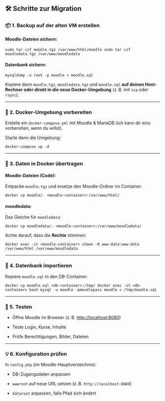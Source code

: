 ## 🛠️ Schritte zur Migration

### 📦 1. **Backup auf der alten VM erstellen**

#### Moodle-Dateien sichern:

`sudo tar czf moodle.tgz /var/www/html/moodle sudo tar czf moodledata.tgz /var/www/moodledata`

#### Datenbank sichern:

`mysqldump -u root -p moodle > moodle.sql`

Kopiere dann `moodle.tgz`, `moodledata.tgz` und `moodle.sql` **auf deinen Host-Rechner oder direkt in die neue Docker-Umgebung** (z. B. mit `scp` oder `rsync`).

---

### 🐳 2. **Docker-Umgebung vorbereiten**

Erstelle ein `docker-compose.yml` mit Moodle & MariaDB (ich kann dir eins vorbereiten, wenn du willst).

Starte dann die Umgebung:

`docker-compose up -d`

---

### 📁 3. **Daten in Docker übertragen**

#### Moodle-Dateien (Code):

Entpacke `moodle.tgz` und ersetze den Moodle-Ordner im Container:

`docker cp moodle/. <moodle-container>:/var/www/html/`

#### moodledata:

Das Gleiche für `moodledata`:

`docker cp moodledata/. <moodle-container>:/var/www/moodledata/`

Achte darauf, dass die **Rechte** stimmen:

`docker exec -it <moodle-container> chown -R www-data:www-data /var/www/html /var/www/moodledata`

---

### 🧠 4. **Datenbank importieren**

Kopiere `moodle.sql` in den DB-Container:

`docker cp moodle.sql <db-container>:/tmp/ docker exec -it <db-container> bash mysql -u moodle -pmoodlepass moodle < /tmp/moodle.sql`

---

### 🧪 5. **Testen**

- Öffne Moodle im Browser (z. B. [http://localhost:8080](http://localhost:8080))
    
- Teste Login, Kurse, Inhalte
    
- Prüfe Berechtigungen, Bilder, Dateien
    

---

### 💡 6. **Konfiguration prüfen**

In `config.php` (im Moodle-Hauptverzeichnis):

- DB-Zugangsdaten anpassen
    
- `wwwroot` auf neue URL setzen (z. B. `http://localhost:8080`)
    
- `dataroot` anpassen, falls Pfad sich ändert
